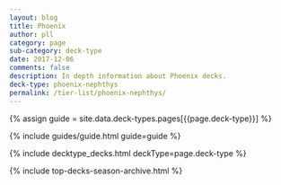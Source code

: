```yaml
---
layout: blog
title: Phoenix
author: pll
category: page
sub-category: deck-type
date: 2017-12-06
comments: false
description: In depth information about Phoenix decks.
deck-type: phoenix-nephthys
permalink: /tier-list/phoenix-nephthys/ 
---
```


{% assign guide = site.data.deck-types.pages[{{page.deck-type}}] %}

{% include guides/guide.html guide=guide %}

{% include decktype_decks.html deckType=page.deck-type %}

{% include top-decks-season-archive.html %}